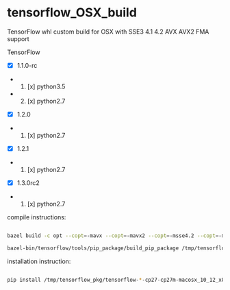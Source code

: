 # tensorflow_OSX_build
TensorFlow whl custom build for OSX with SSE3 4.1 4.2 AVX AVX2 FMA support

TensorFlow

- [x] 1.1.0-rc

- 1. [x] python3.5

- 2. [x] python2.7

- [x] 1.2.0

- 1. [x] python2.7

- [x] 1.2.1

- 1. [x] python2.7

- [x] 1.3.0rc2

- 1. [x] python2.7

compile instructions:
```bash

bazel build -c opt --copt=-mavx --copt=-mavx2 --copt=-msse4.2 --copt=-msse4.1 --copt=-msse3 --copt=-mfma -k //tensorflow/tools/pip_package:build_pip_package

bazel-bin/tensorflow/tools/pip_package/build_pip_package /tmp/tensorflow_pkg

```
installation instruction:
```bash

pip install /tmp/tensorflow_pkg/tensorflow-*-cp27-cp27m-macosx_10_12_x86_64.whl --upgrade

```
